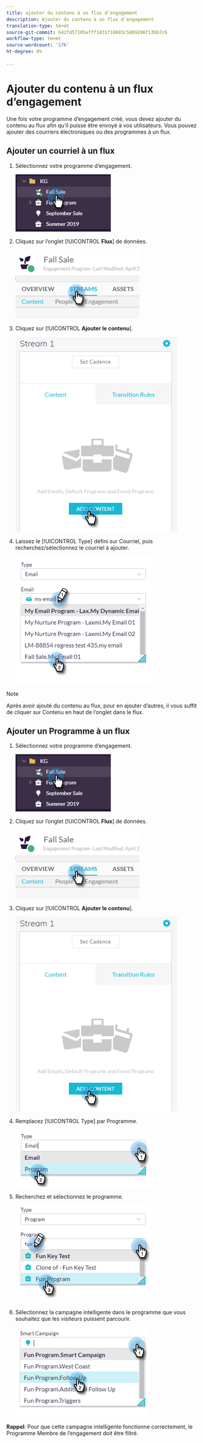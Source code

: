 ```yaml
---
title: ajouter du contenu à un flux d’engagement
description: Ajouter du contenu à un flux d’engagement
translation-type: tm+mt
source-git-commit: 642fd57105afff1031f18883c5809206f136b7c6
workflow-type: tm+mt
source-wordcount: '176'
ht-degree: 0%

---
```



# Ajouter du contenu à un flux d’engagement

Une fois votre programme d’engagement créé, vous devez ajouter du contenu au flux afin qu’il puisse être envoyé à vos utilisateurs. Vous pouvez ajouter des courriers électroniques ou des programmes à un flux.

## Ajouter un courriel à un flux

1. Sélectionnez votre programme d’engagement.

   ![Image un](/help/sky/assets/engagement-programs/add-content-to-an-engagement-stream/add-content-to-an-engagement-stream-1.png)

1. Cliquez sur l’onglet [!UICONTROL **Flux**] de données.

   ![Image 2](/help/sky/assets/engagement-programs/add-content-to-an-engagement-stream/add-content-to-an-engagement-stream-2.png)

1. Cliquez sur [!UICONTROL **Ajouter le contenu**].

   ![Image trois](/help/sky/assets/engagement-programs/add-content-to-an-engagement-stream/add-content-to-an-engagement-stream-3.png)

1. Laissez le [!UICONTROL Type] défini sur Courriel, puis recherchez/sélectionnez le courriel à ajouter.

   ![Image 4](/help/sky/assets/engagement-programs/add-content-to-an-engagement-stream/add-content-to-an-engagement-stream-4.png)

>[!NOTE]
>
>Après avoir ajouté du contenu au flux, pour en ajouter d’autres, il vous suffit de cliquer sur Contenu en haut de l’onglet dans le flux.

## Ajouter un Programme à un flux

1. Sélectionnez votre programme d’engagement.

   ![Image 5](/help/sky/assets/engagement-programs/add-content-to-an-engagement-stream/add-content-to-an-engagement-stream-5.png)

1. Cliquez sur l’onglet [!UICONTROL **Flux**] de données.

   ![Image six](/help/sky/assets/engagement-programs/add-content-to-an-engagement-stream/add-content-to-an-engagement-stream-6.png)

1. Cliquez sur [!UICONTROL **Ajouter le contenu**].

   ![Image sept](/help/sky/assets/engagement-programs/add-content-to-an-engagement-stream/add-content-to-an-engagement-stream-7.png)

1. Remplacez [!UICONTROL Type] par Programme.

   ![Image huit](/help/sky/assets/engagement-programs/add-content-to-an-engagement-stream/add-content-to-an-engagement-stream-8.png)

1. Recherchez et sélectionnez le programme.

   ![Image neuf](/help/sky/assets/engagement-programs/add-content-to-an-engagement-stream/add-content-to-an-engagement-stream-9.png)

1. Sélectionnez la campagne intelligente dans le programme que vous souhaitez que les visiteurs puissent parcourir.

   ![Image dix](/help/sky/assets/engagement-programs/add-content-to-an-engagement-stream/add-content-to-an-engagement-stream-10.png)

**Rappel**: Pour que cette campagne intelligente fonctionne correctement, le Programme Membre de l’engagement doit être filtré.

